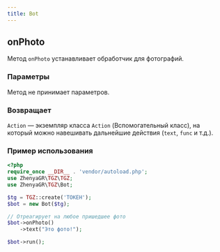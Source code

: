 ```yaml
---
title: Bot
---
```


## onPhoto
Метод `onPhoto` устанавливает обработчик для фотографий.

### Параметры
Метод не принимает параметров.

### Возвращает
`Action` — экземпляр класса `Action` (Вспомогательный класс), на который можно навешивать дальнейшие действия (`text`, `func` и т.д.).

### Пример использования
```php
<?php
require_once __DIR__ . 'vendor/autoload.php';
use ZhenyaGR\TGZ\TGZ;
use ZhenyaGR\TGZ\Bot;

$tg = TGZ::create('ТОКЕН');
$bot = new Bot($tg);

// Отреагирует на любое пришедшее фото
$bot->onPhoto()
    ->text("Это фото!");

$bot->run();
```